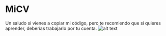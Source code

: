 # MiCV
Un saludo si vienes a copiar mi código, pero te recomiendo que si quieres aprender, deberías trabajarlo por tu cuenta.
![alt text](https://www.familyandmedia.eu/wp-content/uploads/2017/05/pinocchio-970x545-900x444.jpg)
